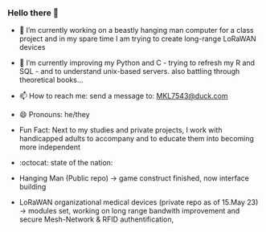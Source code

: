 ### Hello there 👋

- 🔭 I’m currently working on a beastly hanging man computer for a class project and in my spare time I am trying to create long-range LoRaWAN devices
     
- 🌱 I’m currently improving my Python and C - trying to refresh my R and SQL - and to understand unix-based servers. also battling through theoretical books... 

- 📫 How to reach me: send a message to: MKL7543@duck.com
- 😄 Pronouns: he/they

- Fun Fact: Next to my studies and private projects, I work with handicapped adults to accompany and to educate them into becoming more independent 

- :octocat: state of the nation:
- Hanging Man (Public repo) -> game construct finished, now interface building
- LoRaWAN organizational medical devices (private repo as of 15.May 23) -> modules set, working on long range bandwith improvement and secure Mesh-Network & RFID authentification, 
